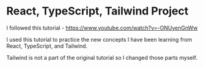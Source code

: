 # React, TypeScript, Tailwind Project

I followed this tutorial - https://www.youtube.com/watch?v=-ONUyenGnWw

I used this tutorial to practice the new concepts I have been learning from React, TypeScript, and Tailwind.

Tailwind is not a part of the original tutorial so I changed those parts myself.